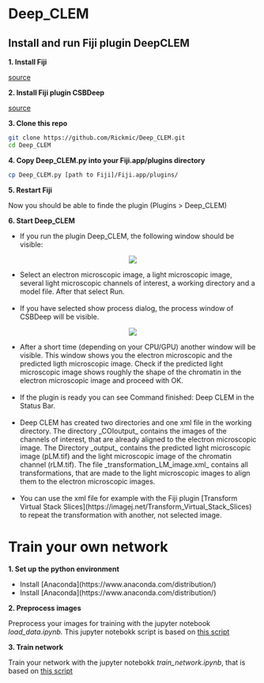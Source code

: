 # Deep_CLEM

## Install and run Fiji plugin DeepCLEM

**1. Install Fiji**

[source](https://imagej.net/Fiji/Downloads)


**2. Install Fiji plugin CSBDeep**

[source](https://github.com/CSBDeep/CSBDeep_website/wiki/CSBDeep-in-Fiji-%E2%80%93-Installation)


**3. Clone this repo**

```sh
git clone https://github.com/Rickmic/Deep_CLEM.git
cd Deep_CLEM
```

**4. Copy Deep_CLEM.py into your Fiji.app/plugins directory**

```sh
cp Deep_CLEM.py [path to Fiji]/Fiji.app/plugins/
```

**5. Restart Fiji**

Now you should be able to finde the plugin (Plugins > Deep_CLEM)

**6. Start Deep_CLEM**

<p align="justify">
  <ul>
    <li>If you run the plugin Deep_CLEM, the following window should be visible:</li>
  </ul>
</p>


<p align="center"> 
  <img src="../assets/GUI1.png">
</p>


<p align="justify">
  <ul>
    <p align="justify">
    <li>Select an electron microscopic image, a light microscopic image, several light microscopic channels of interest, a   working directory and a model file. After that select Run.</li></br>
    <li>If you have selected show process dialog, the process window of CSBDeep will be visible.</li>
    </p>
  </ul>



<p align="center"> 
  <img src="../assets/GUI2.png">
</p>



  <ul>
    <li class="justify">
      After a short time (depending on your CPU/GPU) another window will be visible. This window shows you the electron microscopic and the predicted ligth microscopic image. Check if the predicted light microscopic image shows roughly the shape of the chromatin in the electron microscopic image and proceed with OK. 
    </li></br>
    <li>
      If the plugin is ready you can see Command finished: Deep CLEM in the Status Bar.
    </li></br>
    <li>Deep CLEM has created two directories and one xml file in the working directory. The directory _COIoutput_ contains the images of the channels of interest, that are already aligned to the electron microscopic image. The Directory _output_ contains the predicted light microscopic image (pLM.tif) and the light microscopic image of the chromatin channel (rLM.tif). The file _transformation_LM_image.xml_ contains all transformations, that are made to the light microscopic images to align them to the electron microscopic images.</li></br>
    <li>
      You can use the xml file for example with the Fiji plugin [Transform Virtual Stack Slices](https://imagej.net/Transform_Virtual_Stack_Slices) to repeat the transformation with another, not selected image.
    </li>
  </ul>



# Train your own network

**1. Set up the python environment**

<p align="justify">
  <ul>
    <li>
      Install [Anaconda](https://www.anaconda.com/distribution/) 
    </li>
    <li>
      Install [Anaconda](https://www.anaconda.com/distribution/) 
    </li>
  </ul>
</p>



**2. Preprocess images**

Preprocess your images for training with the jupyter notebook _load_data.ipynb._ This jupyter notebokk script is based on [this script](https://nbviewer.jupyter.org/url/csbdeep.bioimagecomputing.com/examples/denoising3D/1_datagen.ipynb)


**3. Train network**

Train your network with the jupyter notebokk _train_network.ipynb_, that is based on [this script](https://nbviewer.jupyter.org/url/csbdeep.bioimagecomputing.com/examples/denoising3D/2_training.ipynb)

